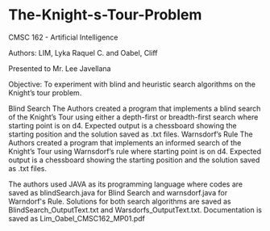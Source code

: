 # The-Knight-s-Tour-Problem

CMSC 162 - Artificial Intelligence

Authors: LIM, Lyka Raquel C. and Oabel, Cliff

Presented to Mr. Lee Javellana

Objective: To experiment with blind and heuristic search algorithms on the Knight’s tour problem.

Blind Search
  The Authors created a program that implements a blind search of the Knight’s Tour using either a depth-first or breadth-first search where starting point is on d4. Expected output is a  chessboard showing the starting position and the solution saved as .txt files.
Warnsdorf’s Rule
  The Authors created a program that implements an informed search of the Knight’s Tour using Warnsdorf’s rule where starting point is on d4. Expected output is a chessboard showing the starting position and the solution saved as .txt files.

The authors used JAVA as its programming language where codes are saved as blindSearch.java for Blind Search and warnsdorf.java for Warndorf's Rule. Solutions for both search algorithms are saved as BlindSearch_OutputText.txt and Warsdorfs_OutputText.txt. Documentation is saved as Lim_Oabel_CMSC162_MP01.pdf

